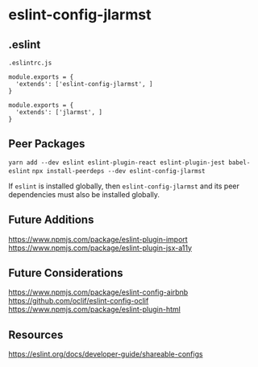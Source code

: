 # eslint-config-jlarmst

## .eslint
`.eslintrc.js`
```JSX
module.exports = {
  'extends': ['eslint-config-jlarmst', ]
}
```
```JSX
module.exports = {
  'extends': ['jlarmst', ]
}
```

## Peer Packages
`yarn add --dev eslint eslint-plugin-react eslint-plugin-jest babel-eslint`
`npx install-peerdeps --dev eslint-config-jlarmst`

If `eslint` is installed globally, then `eslint-config-jlarmst` and its peer dependencies must also be installed globally.

## Future Additions
https://www.npmjs.com/package/eslint-plugin-import
https://www.npmjs.com/package/eslint-plugin-jsx-a11y

## Future Considerations
https://www.npmjs.com/package/eslint-config-airbnb
https://github.com/oclif/eslint-config-oclif
https://www.npmjs.com/package/eslint-plugin-html

## Resources
https://eslint.org/docs/developer-guide/shareable-configs
